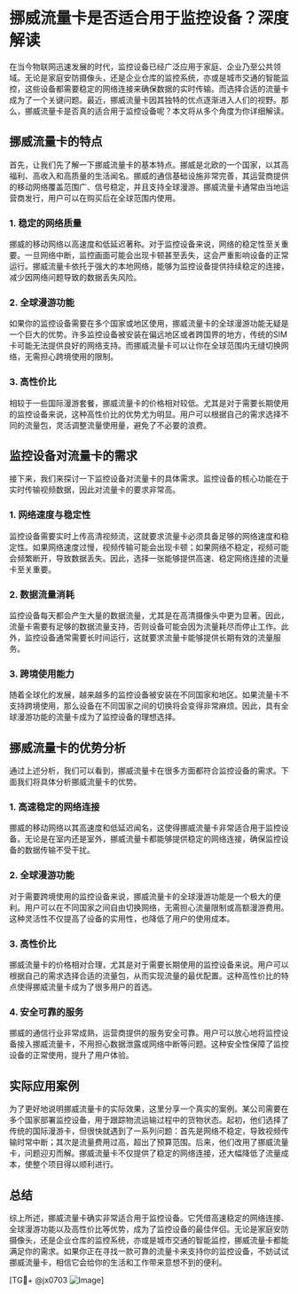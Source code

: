 # 挪威流量卡是否适合用于监控设备？深度解读

在当今物联网迅速发展的时代，监控设备已经广泛应用于家庭、企业乃至公共领域。无论是家庭安防摄像头，还是企业仓库的监控系统，亦或是城市交通的智能监控，这些设备都需要稳定的网络连接来确保数据的实时传输。而选择合适的流量卡成为了一个关键问题。最近，挪威流量卡因其独特的优点逐渐进入人们的视野。那么，挪威流量卡是否真的适合用于监控设备呢？本文将从多个角度为你详细解读。

## 挪威流量卡的特点

首先，让我们先了解一下挪威流量卡的基本特点。挪威是北欧的一个国家，以其高福利、高收入和高质量的生活闻名。挪威的通信基础设施非常完善，其运营商提供的移动网络覆盖范围广、信号稳定，并且支持全球漫游。挪威流量卡通常由当地运营商发行，用户可以在购买后在全球范围内使用。

### 1. 稳定的网络质量
挪威的移动网络以高速度和低延迟著称。对于监控设备来说，网络的稳定性至关重要。一旦网络中断，监控画面可能会出现卡顿甚至丢失，这会严重影响设备的正常运行。挪威流量卡依托于强大的本地网络，能够为监控设备提供持续稳定的连接，减少因网络问题导致的数据丢失风险。

### 2. 全球漫游功能
如果你的监控设备需要在多个国家或地区使用，挪威流量卡的全球漫游功能无疑是一个巨大的优势。许多监控设备被安装在偏远地区或者跨国界的地方，传统的SIM卡可能无法提供良好的网络支持。而挪威流量卡可以让你在全球范围内无缝切换网络，无需担心跨境使用的限制。

### 3. 高性价比
相较于一些国际漫游套餐，挪威流量卡的价格相对较低。尤其是对于需要长期使用的监控设备来说，这种高性价比的优势尤为明显。用户可以根据自己的需求选择不同的流量包，灵活调整流量使用量，避免了不必要的浪费。

## 监控设备对流量卡的需求

接下来，我们来探讨一下监控设备对流量卡的具体需求。监控设备的核心功能在于实时传输视频数据，因此对流量卡的要求非常高。

### 1. 网络速度与稳定性
监控设备需要实时上传高清视频流，这就要求流量卡必须具备足够的网络速度和稳定性。如果网络速度过慢，视频传输可能会出现卡顿；如果网络不稳定，视频可能会频繁断开，导致数据丢失。因此，选择一张能够提供高速、稳定网络连接的流量卡至关重要。

### 2. 数据流量消耗
监控设备每天都会产生大量的数据流量，尤其是在高清摄像头中更为显著。因此，流量卡需要有足够的数据流量支持，否则设备可能会因为流量耗尽而停止工作。此外，监控设备通常需要长时间运行，这就要求流量卡能够提供长期有效的流量服务。

### 3. 跨境使用能力
随着全球化的发展，越来越多的监控设备被安装在不同国家和地区。如果流量卡不支持跨境使用，那么设备在不同国家之间的切换将会变得非常麻烦。因此，具有全球漫游功能的流量卡成为了监控设备的理想选择。

## 挪威流量卡的优势分析

通过上述分析，我们可以看到，挪威流量卡在很多方面都符合监控设备的需求。下面我们将具体分析挪威流量卡的优势。

### 1. 高速稳定的网络连接
挪威的移动网络以其高速度和低延迟闻名，这使得挪威流量卡非常适合用于监控设备。无论是在室内还是室外，挪威流量卡都能够提供稳定的网络连接，确保监控设备的数据传输不受干扰。

### 2. 全球漫游功能
对于需要跨境使用的监控设备来说，挪威流量卡的全球漫游功能是一个极大的便利。用户可以在不同国家之间自由切换网络，无需担心流量限制或高额漫游费用。这种灵活性不仅提高了设备的实用性，也降低了用户的使用成本。

### 3. 高性价比
挪威流量卡的价格相对合理，尤其是对于需要长期使用的监控设备来说。用户可以根据自己的需求选择合适的流量包，从而实现流量的最优配置。这种高性价比的特点使得挪威流量卡成为了很多用户的首选。

### 4. 安全可靠的服务
挪威的通信行业非常成熟，运营商提供的服务安全可靠。用户可以放心地将监控设备接入挪威流量卡，不用担心数据泄露或网络中断等问题。这种安全性保障了监控设备的正常使用，提升了用户体验。

## 实际应用案例

为了更好地说明挪威流量卡的实际效果，这里分享一个真实的案例。某公司需要在多个国家部署监控设备，用于跟踪物流运输过程中的货物状态。起初，他们选择了传统的国际漫游卡，但很快就遇到了一系列问题：首先是网络不稳定，导致视频传输时常中断；其次是流量费用过高，超出了预算范围。后来，他们改用了挪威流量卡，问题迎刃而解。挪威流量卡不仅提供了稳定的网络连接，还大幅降低了流量成本，使整个项目得以顺利进行。

## 总结

综上所述，挪威流量卡确实非常适合用于监控设备。它凭借高速稳定的网络连接、全球漫游功能以及高性价比等优势，成为了监控设备的最佳伴侣。无论是家庭安防摄像头，还是企业仓库的监控系统，亦或是城市交通的智能监控，挪威流量卡都能满足你的需求。如果你正在寻找一款可靠的流量卡来支持你的监控设备，不妨试试挪威流量卡，相信它会给你的生活和工作带来意想不到的便利。

[TG💪+ @jx0703 ![Image](https://github.com/user-attachments/assets/dbca1d08-cadb-493c-b0ec-ad6f7a83f270)]